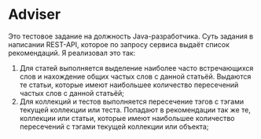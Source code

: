 <h1>Adviser</h1>
Это тестовое задание на должность Java-разработчика.
Суть задания в написании REST-API, которое по запросу
сервиса выдаёт список рекомендаций. Я реализовал это так:
<ol>
<li>
Для статей выполняется выделение наиболее часто встречающихся слов
и нахождение общих частых слов с данной статьёй. Выдаются те статьи, которые
имеют наибольшее количество пересечений частых слов с данной 
статьёй;
</li>
<li>
Для коллекций и тестов выполняется пересечение тэгов с тэгами текущей
коллекции или теста. Попадают в рекомендации так же те, коллекции
или статьи, которые имеют наибольшее количество пересечений с тэгами
текущей коллекции или объекта;
</li>
</ol>